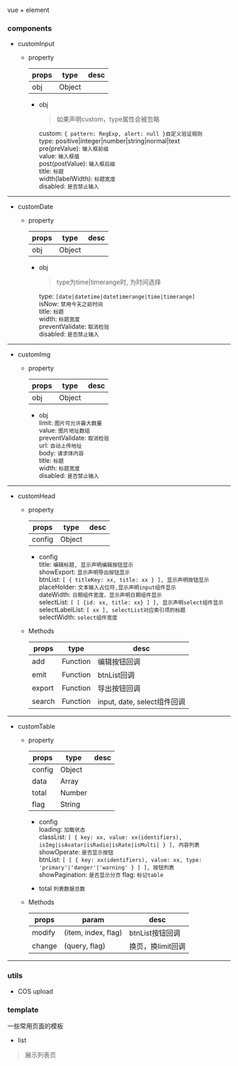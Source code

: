 # 
vue + element

### components
- customInput

  + property

    | props | type | desc |
    |-------|------|------|
    | obj   |Object|  |

    - obj  
      > 如果声明custom，type属性会被忽略

      custom: `{ pattern: RegExp, alert: null }自定义验证规则`  
      type: positive|integer|number|string|normal|text  
      pre(preValue): `输入框前缀`  
      value: `输入框值`  
      post(postValue): `输入框后缀`  
      title: `标题`  
      width(labelWidth): `标题宽度`  
      disabled: `是否禁止输入`

***

- customDate

  + property

    |  props  | type | desc |  
    |---------|------|------|  
    |   obj   |Object|  |

    - obj  
      > type为time|timerange时, 为时间选择

      type: `[date|datetime|datetimerange|time|timerange]`  
      isNow: `禁用今天之前时间`  
      title: `标题`  
      width: `标题宽度`  
      preventValidate: `取消检验`  
      disabled: `是否禁止输入`

***

- customImg

  + property

    |  props  | type | desc |  
    |---------|------|------|  
    |   obj   |Object|  |

    - obj  
      limit: `图片可允许最大数量`  
      value: `图片地址数组`  
      preventValidate: `取消检验`  
      url: `自动上传地址`  
      body: `请求体内容`  
      title: `标题`  
      width: `标题宽度`  
      disabled: `是否禁止输入`

***

- customHead

  + property

    |  props  | type | desc |  
    |---------|------|------|  
    |  config |Object|  |

    - config  
      title: `编辑标题, 显示声明编辑按钮显示`  
      showExport: `显示声明导出按钮显示`  
      btnList: `[ { titleKey: xx, title: xx } ], 显示声明按钮显示`  
      placeHolder: `文本输入占位符,显示声明input组件显示`  
      dateWidth: `日期组件宽度，显示声明日期组件显示`  
      selectList: `[ [ {id: xx, title: xx} ] ], 显示声明select组件显示`  
      selectLabelList: `[ xx ], selectList对应索引项的标题`  
      selectWidth: `select组件宽度`

  + Methods
    
    |  props  |   type   | desc |  
    |---------|----------|------|  
    |   add   | Function | 编辑按钮回调 |
    |   emit  | Function | btnList回调 |
    |  export | Function | 导出按钮回调 |
    |  search | Function | input, date, select组件回调 |

***

- customTable

  + property

    |  props  | type | desc |  
    |---------|------|------|  
    |  config |Object|  |
    |  data   |Array|  |
    |  total  |Number|  |
    |  flag   |String|  |

    - config  
      loading: `加载状态`  
      classList: `[ { key: xx, value: xx(identifiers), isImg|isAvatar|isRadio|isRate|isMulti| } ], 内容列表`  
      showOperate: `是否显示按钮`  
      btnList: `[ [ { key: xx(identifiers), value: xx, type: 'primary'|'danger'|'warning' } ] ], 按钮列表`  
      showPagination: `是否显示分页`
      flag: `标记table`

    - total
      `列表数据总数`

  + Methods
    
    |  props  |   param | desc |  
    |---------|----------|------|  
    |  modify | (item, index, flag) | btnList按钮回调 |
    |  change | (query, flag) | 换页，换limit回调 |

***

### utils
- COS upload

###  template
一些常用页面的模板
- list
> 展示列表页
